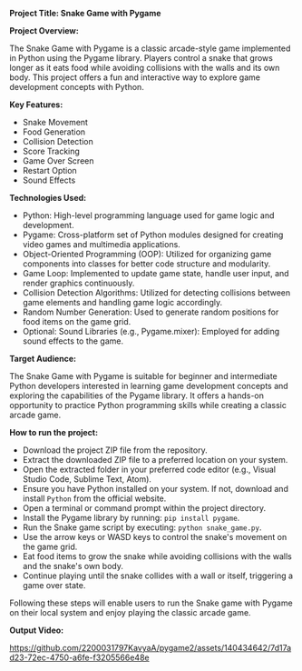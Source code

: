 **Project Title: Snake Game with Pygame**

**Project Overview:**

The Snake Game with Pygame is a classic arcade-style game implemented in Python using the Pygame library. Players control a snake that grows longer as it eats food while avoiding collisions with the walls and its own body. This project offers a fun and interactive way to explore game development concepts with Python.

**Key Features:**

- Snake Movement
- Food Generation
- Collision Detection
- Score Tracking
- Game Over Screen
- Restart Option
- Sound Effects

**Technologies Used:**

- Python: High-level programming language used for game logic and development.
- Pygame: Cross-platform set of Python modules designed for creating video games and multimedia applications.
- Object-Oriented Programming (OOP): Utilized for organizing game components into classes for better code structure and modularity.
- Game Loop: Implemented to update game state, handle user input, and render graphics continuously.
- Collision Detection Algorithms: Utilized for detecting collisions between game elements and handling game logic accordingly.
- Random Number Generation: Used to generate random positions for food items on the game grid.
- Optional: Sound Libraries (e.g., Pygame.mixer): Employed for adding sound effects to the game.

**Target Audience:**

The Snake Game with Pygame is suitable for beginner and intermediate Python developers interested in learning game development concepts and exploring the capabilities of the Pygame library. It offers a hands-on opportunity to practice Python programming skills while creating a classic arcade game.

**How to run the project:**

- Download the project ZIP file from the repository.
- Extract the downloaded ZIP file to a preferred location on your system.
- Open the extracted folder in your preferred code editor (e.g., Visual Studio Code, Sublime Text, Atom).
- Ensure you have Python installed on your system. If not, download and install `Python` from the official website.
- Open a terminal or command prompt within the project directory.
- Install the Pygame library by running: `pip install pygame`.
- Run the Snake game script by executing: `python snake_game.py`.
- Use the arrow keys or WASD keys to control the snake's movement on the game grid.
- Eat food items to grow the snake while avoiding collisions with the walls and the snake's own body.
- Continue playing until the snake collides with a wall or itself, triggering a game over state.

Following these steps will enable users to run the Snake game with Pygame on their local system and enjoy playing the classic arcade game.

**Output Video:**

https://github.com/2200031797KavyaA/pygame2/assets/140434642/7d17ad23-72ec-4750-a6fe-f3205566e48e
